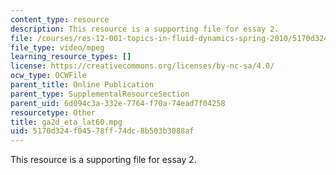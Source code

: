```yaml
---
content_type: resource
description: This resource is a supporting file for essay 2.
file: /courses/res-12-001-topics-in-fluid-dynamics-spring-2010/5170d324f04578ff74dc8b503b3088af_ga2d_eta_lat60.mpg
file_type: video/mpeg
learning_resource_types: []
license: https://creativecommons.org/licenses/by-nc-sa/4.0/
ocw_type: OCWFile
parent_title: Online Publication
parent_type: SupplementalResourceSection
parent_uid: 6d094c3a-332e-7764-f70a-74ead7f04258
resourcetype: Other
title: ga2d_eta_lat60.mpg
uid: 5170d324-f045-78ff-74dc-8b503b3088af
---
```

This resource is a supporting file for essay 2.